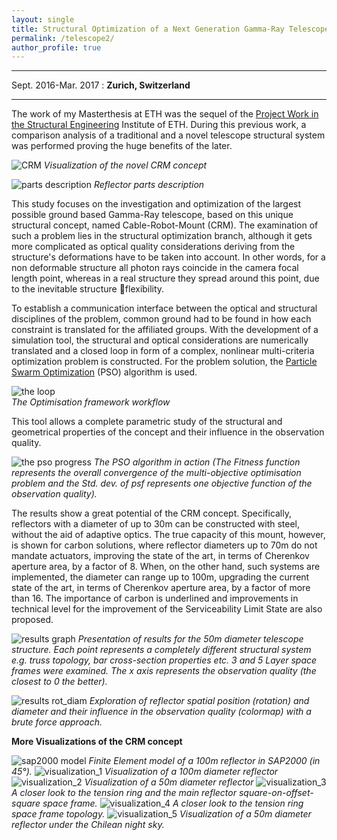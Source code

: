 ```yaml
---
layout: single
title: Structural Optimization of a Next Generation Gamma-Ray Telescope
permalink: /telescope2/
author_profile: true
---
```


---------------------------------------------------------------------
Sept. 2016-Mar. 2017
  : **Zurich, Switzerland**

---------------------------------------------------------------------

The work of my Masterthesis at ETH was the sequel of the [Project Work in the Structural Engineering](../telescope1/) Institute of ETH. During this previous work, a comparison analysis of a traditional and a novel telescope structural system was performed proving the huge benefits of the later.

![CRM](../assets/images/telescope2/crm_robot.png "crm")
*Visualization of the novel CRM concept*

![parts description](../assets/images/telescope2/concept.png "parts description")
*Reflector parts description*

This study focuses on the investigation and optimization of the largest possible ground based Gamma-Ray telescope, based on this unique structural concept, named Cable-Robot-Mount (CRM). The examination of such a problem lies in the structural optimization branch, although it gets more complicated as optical quality considerations deriving from the structure's deformations have to be taken into account. In other words, for a non deformable structure all photon rays coincide in the camera focal length point, whereas in a real structure they spread around this point, due to the inevitable structure flexibility.

To establish a communication interface between the optical and structural disciplines of the problem, common ground had to be found in how each constraint is translated for the affiliated groups. With the development of a simulation tool, the structural and optical considerations are numerically translated and a closed loop in form of a complex, nonlinear multi-criteria optimization problem is constructed. For the problem solution, the [Particle Swarm Optimization](https://en.wikipedia.org/wiki/Particle_swarm_optimization) (PSO) algorithm is used.

![the loop](../assets/images/telescope2/tool_summary_report.png "the loop")
<br>
*The Optimisation framework workflow*

This tool allows a complete parametric study of the structural and geometrical properties of the concept and their influence in the observation quality.

![the pso progress](../assets/images/telescope2/pso_50.png "the pso progress")
*The PSO algorithm in action (The Fitness function represents the overall convergence of the multi-objective optimisation problem and the Std. dev. of psf represents one objective function of the observation quality).*

The results show a great potential of the CRM concept. Specifically, reflectors with a diameter of up to 30m can be constructed with steel, without the aid of adaptive optics. The true capacity of this mount, however, is shown for carbon solutions, where reflector diameters up to 70m do not mandate actuators, improving the state of the art, in terms of Cherenkov aperture area, by a factor of 8. When, on the other hand, such systems are implemented, the diameter can range up to 100m, upgrading the current state of the art, in terms of Cherenkov aperture area, by a factor of more than 16. The importance of carbon is underlined and improvements in technical level for the improvement of the Serviceability Limit State are also proposed.

![results graph](../assets/images/telescope2/results_50.png "results graph")
*Presentation of results for the 50m diameter telescope structure. Each point represents a completely different structural system e.g. truss topology, bar cross-section properties etc. 3 and 5 Layer space frames were examined. The x axis represents the observation quality (the closest to 0 the better).*

![results rot_diam](../assets/images/telescope2/rotdiam.png "results rotdiam")
*Exploration of reflector spatial position (rotation) and diameter and their influence in the observation quality (colormap) with a brute force approach.*

**More Visualizations of the CRM concept**

![sap2000 model](../assets/images/telescope2/sap2000.jpg "sap2000 model")
*Finite Element model of a 100m reflector in SAP2000 (in 45°).*
![visualization_1](../assets/images/telescope2/1.png "visualization_1")
*Visualization of a 100m diameter reflector*
![visualization_2](../assets/images/telescope2/2.png "visualization_2")
*Visualization of a 50m diameter reflector*
![visualization_3](../assets/images/telescope2/3.png "visualization_3")
*A closer look to the tension ring and the main reflector square-on-offset-square space frame.*
![visualization_4](../assets/images/telescope2/4.png "visualization_4")
*A closer look to the tension ring space frame topology.*
![visualization_5](../assets/images/telescope2/5.png "visualization_5")
*Visualization of a 50m diameter reflector under the Chilean night sky.*
